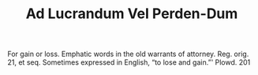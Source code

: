 ---
title: Ad Lucrandum Vel Perden-Dum
letter: A
permalink: "/definitions/ad-lucrandum-vel-perden-dum.html"
body: For gain or loss. Emphatic words in the old warrants of attorney. Reg. orig.
  21, et seq. Sometimes expressed in English, “to lose and gain.”' Plowd. 201
published_at: '2018-07-07'
layout: post
---